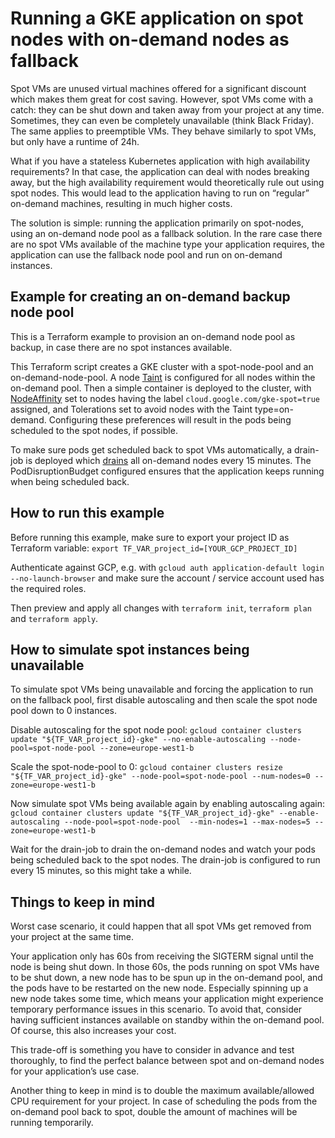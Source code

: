 # Running a GKE application on spot nodes with on-demand nodes as fallback
Spot VMs are unused virtual machines offered for a significant discount which makes them great for cost saving. However, spot VMs come with a catch: they can be shut down and taken away from your project at any time. Sometimes, they can even be completely unavailable (think Black Friday). The same applies to preemptible VMs. They behave similarly to spot VMs, but only have a runtime of 24h.

What if you have a stateless Kubernetes application with high availability requirements? In that case, the application can deal with nodes breaking away, but the high availability requirement would theoretically rule out using spot nodes. This would lead to the application having to run on “regular” on-demand machines, resulting in much higher costs.

The solution is simple: running the application primarily on spot-nodes, using an on-demand node pool as a fallback solution. In the rare case there are no spot VMs available of the machine type your application requires, the application can use the fallback node pool and run on on-demand instances.

## Example for creating an on-demand backup node pool

This is a Terraform example to provision an on-demand node pool as backup, in case there are no spot instances available.

This Terraform script creates a GKE cluster with a spot-node-pool and an on-demand-node-pool. A node [Taint](https://kubernetes.io/docs/concepts/scheduling-eviction/taint-and-toleration/) is configured for all nodes within the on-demand pool. 
Then a simple container is deployed to the cluster, with [NodeAffinity](https://kubernetes.io/docs/concepts/scheduling-eviction/assign-pod-node/) set to nodes having the label `cloud.google.com/gke-spot=true` assigned, and Tolerations set to avoid nodes with the Taint type=on-demand.
Configuring these preferences will result in the pods being scheduled to the spot nodes, if possible. 

To make sure pods get scheduled back to spot VMs automatically, a drain-job is deployed which [drains](https://kubernetes.io/docs/tasks/administer-cluster/safely-drain-node/) all on-demand nodes every 15 minutes.
The PodDisruptionBudget configured ensures that the application keeps running when being scheduled back.

## How to run this example

Before running this example, make sure to export your project ID as Terraform variable:
`export TF_VAR_project_id=[YOUR_GCP_PROJECT_ID]`

Authenticate against GCP, e.g. with `gcloud auth application-default login --no-launch-browser` and make sure the account / service account used has the required roles.

Then preview and apply all changes with `terraform init`, `terraform plan` and `terraform apply`.

## How to simulate spot instances being unavailable
To simulate spot VMs being unavailable and forcing the application to run on the fallback pool, first disable autoscaling and then scale the spot node pool down to 0 instances.

Disable autoscaling for the spot node pool:
`gcloud container clusters update "${TF_VAR_project_id}-gke" --no-enable-autoscaling --node-pool=spot-node-pool --zone=europe-west1-b`

Scale the spot-node-pool to 0:
`gcloud container clusters resize "${TF_VAR_project_id}-gke" --node-pool=spot-node-pool --num-nodes=0 --zone=europe-west1-b`

Now simulate spot VMs being available again by enabling autoscaling again:
`gcloud container clusters update "${TF_VAR_project_id}-gke" --enable-autoscaling --node-pool=spot-node-pool  --min-nodes=1 --max-nodes=5 --zone=europe-west1-b`

Wait for the drain-job to drain the on-demand nodes and watch your pods being scheduled back to the spot nodes. The drain-job is configured to run every 15 minutes, so this might take a while.

## Things to keep in mind
Worst case scenario, it could happen that all spot VMs get removed from your project at the same time.

Your application only has 60s from receiving the SIGTERM signal until the node is being shut down. In those 60s, the pods running on spot VMs have to be shut down, a new node has to be spun up in the on-demand pool, and the pods have to be restarted on the new node. 
Especially spinning up a new node takes some time, which means your application might experience temporary performance issues in this scenario. To avoid that, consider having sufficient instances available on standby within the on-demand pool. Of course, this also increases your cost. 

This trade-off is something you have to consider in advance and test thoroughly, to find the perfect balance between spot and on-demand nodes for your application’s use case.

Another thing to keep in mind is to double the maximum available/allowed CPU requirement for your project. In case of scheduling the pods from the on-demand pool back to spot, double the amount of machines will be running temporarily.
